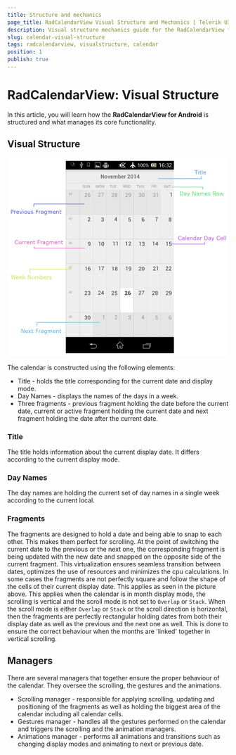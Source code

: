 ```yaml
---
title: Structure and mechanics
page_title: RadCalendarView Visual Structure and Mechanics | Telerik UI for Android Documentation
description: Visual structure mechanics guide for the RadCalendarView from the Telerik Android UI suite.
slug: calendar-visual-structure
tags: radcalendarview, visualstructure, calendar
position: 1
publish: true
---
```


# RadCalendarView: Visual Structure

In this article, you will learn how the **RadCalendarView for Android** is structured and what manages its core functionality.

## 	Visual Structure

![TelerikUI-Calendar-Visual-Structure](images/calendar-visual-structure.png "In this article you will learn how the elements of the calendar are structured.")

The calendar is constructed using the following elements:

 * Title - holds the title corresponding for the current date and display mode.
 * Day Names - displays the names of the days in a week.
 * Three fragments - previous fragment holding the date before the current date, current or active fragment holding the current date and next fragment holding the date after the current date.

### Title
The title holds information about the current display date. It differs according to the current display mode.

### Day Names
The day names are holding the current set of day names in a single week according to the current local.

### Fragments
The fragments are designed to hold a date and being able to snap to each other. This makes them perfect for scrolling. At the point of switching the current date to the previous or the next one, the corresponding
fragment is being updated with the new date and snapped on the opposite side of the current fragment. This virtualization ensures seamless transition between dates, optimizes the use of resources and minimizes the cpu calculations.
In some cases the fragments are not perfectly square and follow the shape of the cells of their current display date. This applies as seen in the picture above. This applies when the calendar is in month display mode, the scrolling is vertical and the scroll mode
is not set to `Overlap` or `Stack`. When the scroll mode is either `Overlap` or `Stack` or the scroll direction is horizontal, then the fragments are perfectly rectangular holding dates from both their display date as well as the previous and
the next one as well. This is done to ensure the correct behaviour when the months are 'linked' together in vertical scrolling.

## Managers
There are several managers that together ensure the proper behaviour of the calendar. They oversee the scrolling, the gestures and the animations.

 * Scrolling manager - responsible for applying scrolling, updating and positioning of the fragments as well as holding the biggest area of the calendar including all calendar cells.
 * Gestures manager - handles all the gestures performed on the calendar and triggers the scrolling and the animation managers.
 * Animations manager - performs all animations and transitions such as changing display modes and animating to next or previous date.
	

